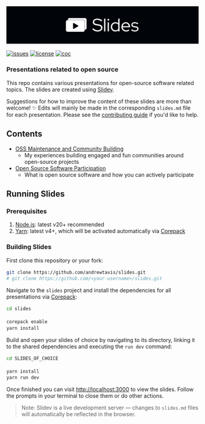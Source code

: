 <div align="center">
  <a href="https://github.com/andrewtavis/slides"><img src="https://raw.githubusercontent.com/andrewtavis/slides/main/.github/resources/SlidesGitHubBanner.png" width=1024 alt="Slides logo"></a>
</div>

[![issues](https://img.shields.io/github/issues/andrewtavis/slides?label=%20&logo=github)](https://github.com/andrewtavis/slides/issues)
[![license](https://img.shields.io/github/license/andrewtavis/slides.svg?label=%20)](LICENSE.txt)
[![coc](https://img.shields.io/badge/Contributor%20Covenant-ff69b4.svg)](.github/CODE_OF_CONDUCT.md)

### Presentations related to open source

This repo contains various presentations for open-source software related topics. The slides are created using [Slidev](https://github.com/slidevjs/slidev).

Suggestions for how to improve the content of these slides are more than welcome! ✨ Edits will mainly be made in the corresponding `slides.md` file for each presentation. Please see the [contributing guide](CONTRIBUTING.md) if you'd like to help.

## **Contents**

- [OSS Maintenance and Community Building](https://github.com/andrewtavis/slides/tree/main/oss_maintenance_and_community_building)
  - My experiences building engaged and fun communities around open-source projects
- [Open Source Software Participation](https://github.com/andrewtavis/slides/tree/main/oss_participation)
  - What is open source software and how you can actively participate

## Running Slides

### Prerequisites

1. [Node.js](https://nodejs.org): latest v20+ recommended
2. [Yarn](https://yarnpkg.com/): latest v4+, which will be activated automatically via [Corepack](https://yarnpkg.com/getting-started/qa#using-corepack)

### Building Slides

First clone this repository or your fork:

```bash
git clone https://github.com/andrewtavis/slides.git
# git clone https://github.com/<your-username>/slides.git
```

Navigate to the `slides` project and install the dependencies for all presentations via [Corepack](https://yarnpkg.com/getting-started/qa#using-corepack):

```bash
cd slides

corepack enable
yarn install
```

Build and open your slides of choice by navigating to its directory, linking it to the shared dependencies and executing the `run dev` command:

```bash
cd SLIDES_OF_CHOICE

yarn install
yarn run dev
```

Once finished you can visit <http://localhost:3000> to view the slides. Follow the prompts in your terminal to close them or do other actions.

> Note: Slidev is a live development server — changes to `slides.md` files will automatically be reflected in the browser.
